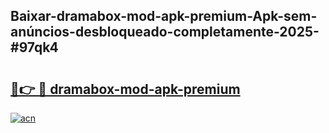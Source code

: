 ## Baixar-dramabox-mod-apk-premium-Apk-sem-anúncios-desbloqueado-completamente-2025-#97qk4

# <h2><a href="https://ainizakaria.my?title=dramabox-mod-apk-premium&ref=20M">🔗👉 🔴 dramabox-mod-apk-premium</a></h2>

[![acn](https://github.com/user-attachments/assets/0f9c940e-d8b0-45ae-aac7-cd30a18b3e1c)](https://ainizakaria.my?title=dramabox-mod-apk-premium&ref=20M)

